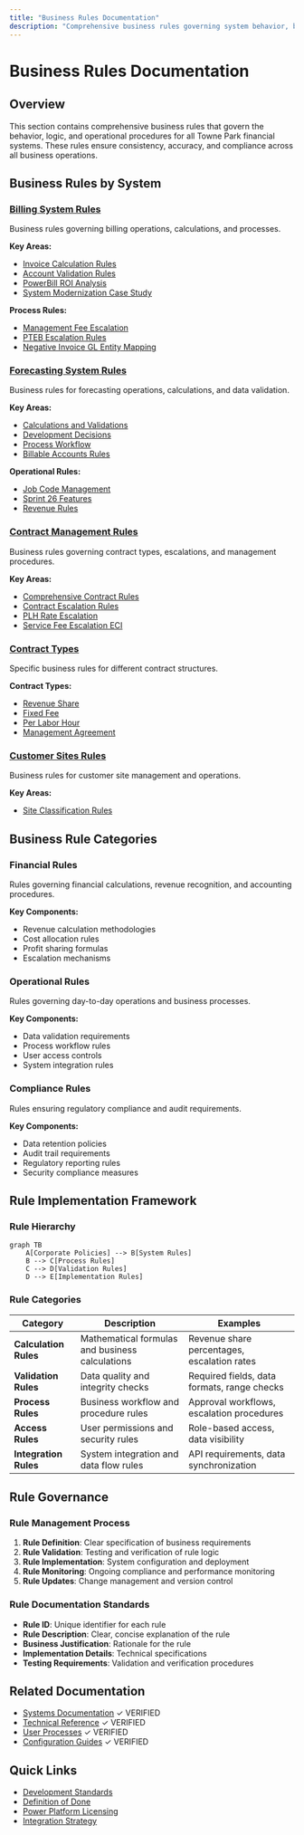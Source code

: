 ```yaml
---
title: "Business Rules Documentation"
description: "Comprehensive business rules governing system behavior, business logic, and operational procedures for Towne Park financial systems"
---
```


# Business Rules Documentation

## Overview

This section contains comprehensive business rules that govern the behavior, logic, and operational procedures for all Towne Park financial systems. These rules ensure consistency, accuracy, and compliance across all business operations.

## Business Rules by System

### [Billing System Rules](billing/index.md)
Business rules governing billing operations, calculations, and processes.

**Key Areas:**
- [Invoice Calculation Rules](billing/invoice-calculation.md)
- [Account Validation Rules](billing/20250702_Billing_AccountValidation_BusinessRules.md)
- [PowerBill ROI Analysis](billing/20250717_Billing_ROIAnalysis_PowerBillSuccessMetrics.md)
- [System Modernization Case Study](billing/20250717_TownePark_CaseStudy_BillingSystemModernization.md)

**Process Rules:**
- [Management Fee Escalation](billing/management-fee-escalation-rules.md)
- [PTEB Escalation Rules](billing/pteb-escalation-rules.md)
- [Negative Invoice GL Entity Mapping](billing/negative-invoice-gl-entity-mapping.md)

### [Forecasting System Rules](forecasting/index.md)
Business rules for forecasting operations, calculations, and data validation.

**Key Areas:**
- [Calculations and Validations](forecasting/20250718_Forecasting_BusinessRules_CalculationsAndValidations.md)
- [Development Decisions](forecasting/20250718_Forecasting_BusinessRules_DevelopmentDecisions.md)
- [Process Workflow](forecasting/20250716_Forecasting_BusinessRules_ProcessWorkflow.md)
- [Billable Accounts Rules](forecasting/20250716_Forecasting_BillableAccounts_BusinessRules.md)

**Operational Rules:**
- [Job Code Management](forecasting/20250702_Forecasting_JobCodeManagement_BusinessRules.md)
- [Sprint 26 Features](forecasting/20250717_Forecasting_BusinessRules_Sprint26Features.md)
- [Revenue Rules](forecasting/revenue.md)

### [Contract Management Rules](contracts/index.md)
Business rules governing contract types, escalations, and management procedures.

**Key Areas:**
- [Comprehensive Contract Rules](contracts/20250716_Contracts_BusinessRules_Comprehensive.md)
- [Contract Escalation Rules](contracts/contract-escalation-rules.md)
- [PLH Rate Escalation](contracts/plh-rate-escalation.md)
- [Service Fee Escalation ECI](contracts/service-fee-escalation-eci.md)

### [Contract Types](contract-types/revenue-share.md)
Specific business rules for different contract structures.

**Contract Types:**
- [Revenue Share](contract-types/revenue-share.md)
- [Fixed Fee](contract-types/fixed-fee.md)
- [Per Labor Hour](contract-types/per-labor-hour.md)
- [Management Agreement](contract-types/management-agreement.md)

### [Customer Sites Rules](customer-sites/site-classification-rules.md)
Business rules for customer site management and operations.

**Key Areas:**
- [Site Classification Rules](customer-sites/site-classification-rules.md)

## Business Rule Categories

### Financial Rules
Rules governing financial calculations, revenue recognition, and accounting procedures.

**Key Components:**
- Revenue calculation methodologies
- Cost allocation rules
- Profit sharing formulas
- Escalation mechanisms

### Operational Rules
Rules governing day-to-day operations and business processes.

**Key Components:**
- Data validation requirements
- Process workflow rules
- User access controls
- System integration rules

### Compliance Rules
Rules ensuring regulatory compliance and audit requirements.

**Key Components:**
- Data retention policies
- Audit trail requirements
- Regulatory reporting rules
- Security compliance measures

## Rule Implementation Framework

### Rule Hierarchy
```mermaid
graph TB
    A[Corporate Policies] --> B[System Rules]
    B --> C[Process Rules]
    C --> D[Validation Rules]
    D --> E[Implementation Rules]
```

### Rule Categories

| Category | Description | Examples |
|----------|-------------|----------|
| **Calculation Rules** | Mathematical formulas and business calculations | Revenue share percentages, escalation rates |
| **Validation Rules** | Data quality and integrity checks | Required fields, data formats, range checks |
| **Process Rules** | Business workflow and procedure rules | Approval workflows, escalation procedures |
| **Access Rules** | User permissions and security rules | Role-based access, data visibility |
| **Integration Rules** | System integration and data flow rules | API requirements, data synchronization |

## Rule Governance

### Rule Management Process
1. **Rule Definition**: Clear specification of business requirements
2. **Rule Validation**: Testing and verification of rule logic
3. **Rule Implementation**: System configuration and deployment
4. **Rule Monitoring**: Ongoing compliance and performance monitoring
5. **Rule Updates**: Change management and version control

### Rule Documentation Standards
- **Rule ID**: Unique identifier for each rule
- **Rule Description**: Clear, concise explanation of the rule
- **Business Justification**: Rationale for the rule
- **Implementation Details**: Technical specifications
- **Testing Requirements**: Validation and verification procedures

## Related Documentation

- [Systems Documentation](../systems/index.md) ✓ VERIFIED
- [Technical Reference](../technical/index.md) ✓ VERIFIED
- [User Processes](../user-processes/index.md) ✓ VERIFIED
- [Configuration Guides](../configuration/index.md) ✓ VERIFIED

## Quick Links

- [Development Standards](../configuration/system-settings/20250718_Development_Standards_ComprehensiveGuide.md)
- [Definition of Done](../configuration/system-settings/20250718_Development_DefinitionOfDone_ComprehensiveGuide.md)
- [Power Platform Licensing](../configuration/system-settings/20250718_Architecture_LicensingAnalysis_PowerPlatform.md)
- [Integration Strategy](../technical/integrations/20250718_Architecture_IntegrationStrategy_HybridConnections.md)